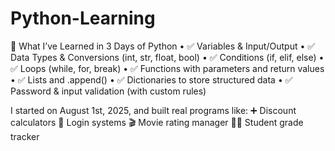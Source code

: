 # Python-Learning


🚀 What I’ve Learned in 3 Days of Python
	•	✅ Variables & Input/Output
	•	✅ Data Types & Conversions (int, str, float, bool)
	•	✅ Conditions (if, elif, else)
	•	✅ Loops (while, for, break)
	•	✅ Functions with parameters and return values
	•	✅ Lists and .append()
	•	✅ Dictionaries to store structured data
	•	✅ Password & input validation (with custom rules)

I started on August 1st, 2025, and built real programs like:
➕ Discount calculators
🔐 Login systems
🎬 Movie rating manager
👨‍🎓 Student grade tracker
